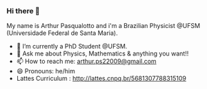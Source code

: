 ### Hi there 👋

My name is Arthur Pasqualotto and i'm a Brazilian Physicist @UFSM (Universidade Federal de Santa Maria).

- 🔭 I’m currently a PhD Student @UFSM.
- 💬 Ask me about Physics, Mathematics & anything you want!! 
- 📫 How to reach me: arthur.ps22009@gmail.com
- 😄 Pronouns: he/him
- Lattes Curriculum : http://lattes.cnpq.br/5681307788315109

